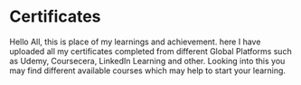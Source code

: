 # Certificates
Hello All, this is place of my learnings and achievement. here I have uploaded all my certificates completed from different Global Platforms such as Udemy, Coursecera, LinkedIn Learning and other. Looking into this you may find different available courses which may help to start your learning. 
